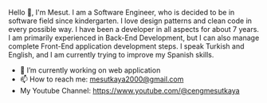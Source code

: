 Hello 👋, I'm Mesut. I am a Software Engineer, who is decided to be in software field since kindergarten. I love design patterns and clean code in
every possible way. I have been a developer in all aspects for about 7 years. I am primarily experienced in Back-End Development, but I can also
manage complete Front-End application development steps. I speak Turkish and English, and I am currently trying to improve my Spanish skills.

- 🔭 I’m currently working on web application
- 📫 How to reach me: mesutkaya2000@gmail.com
- My Youtube Channel: https://www.youtube.com/@cengmesutkaya

<!--
- 🌱 I’m currently learning ...
- 👯 I’m looking to collaborate on ...
- 🤔 I’m looking for help with ...

- 😄 Pronouns: ...
- ⚡ Fun fact: ...
-->
